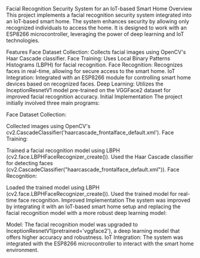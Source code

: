 Facial Recognition Security System for an IoT-based Smart Home
Overview
This project implements a facial recognition security system integrated into an IoT-based smart home. The system enhances security by allowing only recognized individuals to access the home. It is designed to work with an ESP8266 microcontroller, leveraging the power of deep learning and IoT technologies.

Features
Face Dataset Collection: Collects facial images using OpenCV's Haar Cascade classifier.
Face Training: Uses Local Binary Patterns Histograms (LBPH) for facial recognition.
Face Recognition: Recognizes faces in real-time, allowing for secure access to the smart home.
IoT Integration: Integrated with an ESP8266 module for controlling smart home devices based on recognized faces.
Deep Learning: Utilizes the InceptionResnetV1 model pre-trained on the VGGFace2 dataset for improved facial recognition accuracy.
Initial Implementation
The project initially involved three main programs:

Face Dataset Collection:

Collected images using OpenCV's cv2.CascadeClassifier('haarcascade_frontalface_default.xml').
Face Training:

Trained a facial recognition model using LBPH (cv2.face.LBPHFaceRecognizer_create()).
Used the Haar Cascade classifier for detecting faces (cv2.CascadeClassifier("haarcascade_frontalface_default.xml")).
Face Recognition:

Loaded the trained model using LBPH (cv2.face.LBPHFaceRecognizer_create()).
Used the trained model for real-time face recognition.
Improved Implementation
The system was improved by integrating it with an IoT-based smart home setup and replacing the facial recognition model with a more robust deep learning model:

Model: The facial recognition model was upgraded to InceptionResnetV1(pretrained='vggface2'), a deep learning model that offers higher accuracy and robustness.
IoT Integration: The system was integrated with the ESP8266 microcontroller to interact with the smart home environment.
